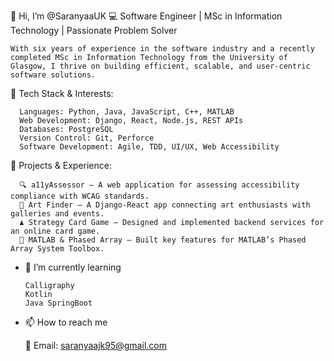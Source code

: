 👋 Hi, I’m @SaranyaaUK
💻 Software Engineer | MSc in Information Technology | Passionate Problem Solver

    With six years of experience in the software industry and a recently completed MSc in Information Technology from the University of Glasgow, I thrive on building efficient, scalable, and user-centric software solutions.

🔧 Tech Stack & Interests:
    
      Languages: Python, Java, JavaScript, C++, MATLAB
      Web Development: Django, React, Node.js, REST APIs
      Databases: PostgreSQL
      Version Control: Git, Perforce
      Software Development: Agile, TDD, UI/UX, Web Accessibility
    
🚀 Projects & Experience:

      🔍 a11yAssessor – A web application for assessing accessibility compliance with WCAG standards.
      🎨 Art Finder – A Django-React app connecting art enthusiasts with galleries and events.
      ♟️ Strategy Card Game – Designed and implemented backend services for an online card game.
      📡 MATLAB & Phased Array – Built key features for MATLAB’s Phased Array System Toolbox.
      
- 🌱 I’m currently learning
  
      Calligraphy
      Kotlin
      Java SpringBoot
  
- 📫 How to reach me
  
    📌 Email: saranyaajk95@gmail.com

<!---
SaranyaaUK/SaranyaaUK is a ✨ special ✨ repository because its `README.md` (this file) appears on your GitHub profile.
You can click the Preview link to take a look at your changes.
--->
